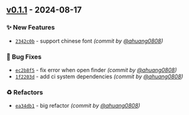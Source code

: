 
## [v0.1.1] - 2024-08-17
### :sparkles: New Features
- [`2342c0b`](https://github.com/ahuang0808/swing-tool-gui/commit/2342c0b7bd856a5778d0cd90a1f12060586af767) - support chinese font *(commit by [@ahuang0808](https://github.com/ahuang0808))*

### :bug: Bug Fixes
- [`ec2b8f5`](https://github.com/ahuang0808/swing-tool-gui/commit/ec2b8f51469763ab31e63d06a06e4109b6010655) - fix error when open finder *(commit by [@ahuang0808](https://github.com/ahuang0808))*
- [`1f2203d`](https://github.com/ahuang0808/swing-tool-gui/commit/1f2203d7f68bea19baee362c4abe3a2ca8dcd2b1) - add ci system dependencies *(commit by [@ahuang0808](https://github.com/ahuang0808))*

### :recycle: Refactors
- [`ea34db1`](https://github.com/ahuang0808/swing-tool-gui/commit/ea34db183821b93e9d986b59c3889c4b0137f0b3) - big refactor *(commit by [@ahuang0808](https://github.com/ahuang0808))*

[v0.1.1]: https://github.com/ahuang0808/swing-tool-gui/compare/v0.1.0...v0.1.1

